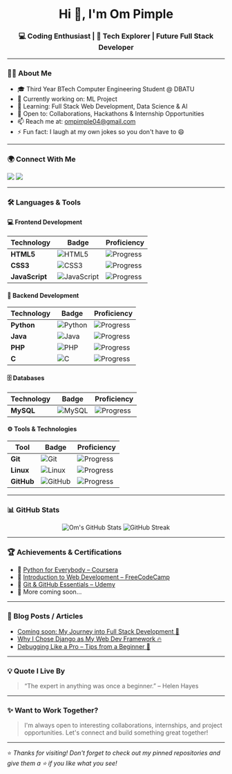 <!-- Profile Banner (Optional - Replace the URL with your custom banner image) -->
<!-- <p align="center">
  <img src="https://readme-landing-banner-placeholder.com/banner.png" alt="Om Pimple Banner" width="100%">
</p> -->

<h1 align="center">Hi 👋, I'm Om Pimple</h1>
<h3 align="center">💻 Coding Enthusiast | 🚀 Tech Explorer | Future Full Stack Developer</h3>

---

### 👨‍💻 About Me

- 🎓 Third Year BTech Computer Engineering Student @ DBATU  
- 🔭 Currently working on: ML Project  
- 🌱 Learning: Full Stack Web Development, Data Science & AI  
- 🤝 Open to: Collaborations, Hackathons & Internship Opportunities  
- 📫 Reach me at: [ompimple04@gmail.com](mailto:ompimple04@gmail.com)  
- ⚡ Fun fact: I laugh at my own jokes so you don't have to 😄  

---

### 🌍 Connect With Me

<p align="left">
  <a href="https://github.com/OmPimple26" target="_blank"><img src="https://img.shields.io/badge/GitHub-000?style=for-the-badge&logo=github&logoColor=white"/></a>
  <a href="https://www.linkedin.com/in/om-pimple-0042822b3" target="_blank"><img src="https://img.shields.io/badge/LinkedIn-0A66C2?style=for-the-badge&logo=linkedin&logoColor=white"/></a>
  <!-- Add your portfolio when ready -->
  <!-- <a href="https://your-portfolio.com" target="_blank"><img src="https://img.shields.io/badge/Portfolio-FF5722?style=for-the-badge&logo=internet-explorer&logoColor=white"/></a> -->
</p>

---

### 🛠️ Languages & Tools

#### 💻 Frontend Development
| Technology     | Badge                                                                 | Proficiency |
|----------------|------------------------------------------------------------------------|-------------|
| **HTML5**      | ![HTML5](https://img.shields.io/badge/HTML5-E34F26?style=flat-square&logo=html5&logoColor=white)      | ![Progress](https://progress-bar.dev/60/?width=200&color=FF9800)  |
| **CSS3**       | ![CSS3](https://img.shields.io/badge/CSS3-1572B6?style=flat-square&logo=css3&logoColor=white)         | ![Progress](https://progress-bar.dev/50/?width=200&color=2196F3)  |
| **JavaScript** | ![JavaScript](https://img.shields.io/badge/JavaScript-F7DF1E?style=flat-square&logo=javascript&logoColor=black) | ![Progress](https://progress-bar.dev/30/?width=200&color=FFEB3B)  |

#### 🧠 Backend Development
| Technology     | Badge                                                                 | Proficiency |
|----------------|------------------------------------------------------------------------|-------------|
| **Python**     | ![Python](https://img.shields.io/badge/Python-3776AB?style=flat-square&logo=python&logoColor=white)   | ![Progress](https://progress-bar.dev/40/?width=200&color=4CAF50)  |
| **Java**       | ![Java](https://img.shields.io/badge/Java-007396?style=flat-square&logo=java&logoColor=white)         | ![Progress](https://progress-bar.dev/30/?width=200&color=F44336)  |
| **PHP**        | ![PHP](https://img.shields.io/badge/PHP-777BB4?style=flat-square&logo=php&logoColor=white)            | ![Progress](https://progress-bar.dev/20/?width=200&color=9C27B0)  |
| **C**          | ![C](https://img.shields.io/badge/C-00599C?style=flat-square&logo=c&logoColor=white)                  | ![Progress](https://progress-bar.dev/40/?width=200&color=03A9F4)  |

#### 🗄️ Databases
| Technology     | Badge                                                                 | Proficiency |
|----------------|------------------------------------------------------------------------|-------------|
| **MySQL**      | ![MySQL](https://img.shields.io/badge/MySQL-4479A1?style=flat-square&logo=mysql&logoColor=white)      | ![Progress](https://progress-bar.dev/30/?width=200&color=00BCD4)  |

#### ⚙️ Tools & Technologies
| Tool           | Badge                                                                 | Proficiency |
|----------------|------------------------------------------------------------------------|-------------|
| **Git**        | ![Git](https://img.shields.io/badge/Git-F05032?style=flat-square&logo=git&logoColor=white)            | ![Progress](https://progress-bar.dev/40/?width=200&color=795548)  |
| **Linux**      | ![Linux](https://img.shields.io/badge/Linux-FCC624?style=flat-square&logo=linux&logoColor=black)      | ![Progress](https://progress-bar.dev/20/?width=200&color=607D8B)  |
| **GitHub**     | ![GitHub](https://img.shields.io/badge/GitHub-181717?style=flat-square&logo=github&logoColor=white)   | ![Progress](https://progress-bar.dev/50/?width=200&color=333333)  |


---

### 📊 GitHub Stats

<p align="center">
  <img src="https://github-readme-stats.vercel.app/api?username=OmPimple26&show_icons=true&theme=tokyonight&hide_border=true" alt="Om's GitHub Stats"/>
  <img src="https://github-readme-streak-stats.herokuapp.com/?user=OmPimple26&theme=tokyonight&hide_border=true" alt="GitHub Streak"/>
</p>

---

### 🏆 Achievements & Certifications

- 📜 [Python for Everybody – Coursera](#)  
- 📜 [Introduction to Web Development – FreeCodeCamp](#)  
- 📜 [Git & GitHub Essentials – Udemy](#)  
- 📜 More coming soon...

---

### 📝 Blog Posts / Articles

<!-- Add real links later -->
- [Coming soon: My Journey into Full Stack Development 🚀](#)
- [Why I Chose Django as My Web Dev Framework 🔥](#)
- [Debugging Like a Pro – Tips from a Beginner 🧠](#)

---

### 💡 Quote I Live By

> “The expert in anything was once a beginner.” – Helen Hayes

---

### ✨ Want to Work Together?

> I'm always open to interesting collaborations, internships, and project opportunities. Let's connect and build something great together!

---

⭐ *Thanks for visiting! Don't forget to check out my pinned repositories and give them a ⭐ if you like what you see!*
